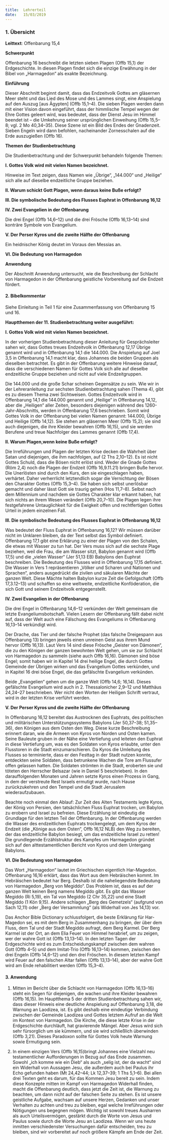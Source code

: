 ```yaml
---
title:  Lehrerteil
date:   15/03/2019
---
```


### 1. Übersicht

**Leittext**: Offenbarung 15,4

**Schwerpunkt**

Offenbarung 16 beschreibt die letzten sieben Plagen (Offb 15,1) der Erdgeschichte. In diesen Plagen findet sich die einzige Erwähnung in der Bibel von „Harmagedon“ als exakte Bezeichnung.

**Einführung**

Dieser Abschnitt beginnt damit, dass das Endzeitvolk Gottes am gläsernen Meer steht und das Lied des Mose und des Lammes singt, eine Anspielung auf den Auszug [aus Ägypten] (Offb 15,1–4). Die sieben Plagen werden dann mit einer Vision davon eingeführt, dass der himmlische Tempel wegen der Ehre Gottes geleert wird, was bedeutet, dass der Dienst Jesu im Himmel beendet ist – die Umkehrung seiner ursprünglichen Einweihung (Offb 15,5–8; vgl. 2 Mo 40,34–35). Diese Szene ist ein Bild des Endes der Gnadenzeit. Sieben Engeln wird dann befohlen, nacheinander Zornesschalen auf die Erde auszugießen (Offb 16).

**Themen der Studienbetrachtung**

Die Studienbetrachtung und der Schwerpunkt behandeln folgende Themen:

**I. Gottes Volk wird mit vielen Namen bezeichnet.**

Hinweise im Text zeigen, dass Namen wie „Übrige“, „144.000“ und „Heilige“ sich alle auf dieselbe endzeitliche Gruppe beziehen.

**II. Warum schickt Gott Plagen, wenn daraus keine Buße erfolgt?**

**III. Die symbolische Bedeutung des Flusses Euphrat in Offenbarung 16,12**

**IV. Zwei Evangelien in der Offenbarung**

Die drei Engel (Offb 14,6–12) und die drei Frösche (Offb 16,13–14) sind konträre Symbole von Evangelium.

**V. Der Perser Kyros und die zweite Hälfte der Offenbarung**

Ein heidnischer König deutet im Voraus den Messias an.

**VI. Die Bedeutung von Harmagedon**

**Anwendung**

Der Abschnitt Anwendung untersucht, wie die Beschreibung der Schlacht von Harmagedon in der Offenbarung geistliche Vorbereitung auf die Endzeit fördert.

#### 2. Bibelkommentar

Siehe Einleitung in Teil 1 für eine Zusammenfassung von Offenbarung 15 und 16.

**Hauptthemen der 11. Studienbetrachtung weiter ausgeführt:**

**I. Gottes Volk wird mit vielen Namen bezeichnet.**

In der vorherigen Studienbetrachtung dieser Anleitung für Gesprächsleiter sahen wir, dass Gottes treues Endzeitvolk in Offenbarung 12,17 Übrige genannt wird und in Offenbarung 14,1 die 144.000. Die Anspielung auf Joel 3,5 in Offenbarung 14,1 macht klar, dass Johannes die beiden Gruppen als dieselben betrachtet. Es gibt in der Offenbarung weitere Hinweise darauf, dass die verschiedenen Namen für Gottes Volk sich alle auf dieselbe endzeitliche Gruppe beziehen und nicht auf viele Endzeitgruppen.

Die 144.000 und die große Schar scheinen Gegensätze zu sein. Wie wir in der Lehreranleitung zur sechsten Studienbetrachtung sahen (Thema 4), gibt es zu diesem Thema zwei Sichtweisen. Gottes Endzeitvolk wird in Offenbarung 14,1 die 144.000 genannt und „Heilige“ in Offenbarung 14,12, aber die „Heiligen“ aller Zeiten, besonders diejenigen während des 1260-Jahr-Abschnitts, werden in Offenbarung 17,6 beschrieben. Somit wird Gottes Volk in der Offenbarung bei vielen Namen genannt: 144.000, Übrige und Heilige (Offb 14,12). Sie stehen am gläsernen Meer (Offb 15,2); sie sind auch diejenigen, die ihre Kleider bewahren (Offb 16,15), und sie werden Berufene und treue Nachfolger des Lammes genannt (Offb 17,4).

**II. Warum Plagen,wenn keine Buße erfolgt?**

Die Irreführungen und Plagen der letzten Krise decken die Wahrheit über Satan und diejenigen, die ihm nachfolgen, auf (2 Ths 2,10–12). Es ist nicht Gottes Schuld, dass die Bösen nicht erlöst sind. Weder die Gnade Gottes (Röm 2,4) noch die Plagen der Endzeit (Offb 16,9.11.21) bringen Buße hervor. Die Unerlösten sind durch den Kurs, den sie eingeschlagen haben, verhärtet. Daher verherrlicht letztendlich sogar die Vernichtung der Bösen den Charakter Gottes (Offb 15,3–4). Sie haben sich selbst unerlösbar gemacht und daher lässt Gott sie traurig gehen (Hos 11,7–8). Selbst nach dem Millennium und nachdem sie Gottes Charakter klar erkannt haben, hat sich nichts an ihrem Wesen verändert (Offb 20,7–10). Die Plagen legen ihre festgefahrene Untauglichkeit für die Ewigkeit offen und rechtfertigen Gottes Urteil in jedem einzelnen Fall.

**III. Die symbolische Bedeutung des Flusses Euphrat in Offenbarung 16,12**

Was bedeutet der Fluss Euphrat in Offenbarung 16,12? Wir müssen darüber nicht im Unklaren bleiben, da der Text selbst das Symbol definiert. Offenbarung 17,1 gibt eine Erklärung zu einer der Plagen von den Schalen, die etwas mit Wasser zu tun hat. Der Vers muss sich auf die sechste Plage beziehen, weil die Frau, die am Wasser sitzt, Babylon genannt wird (Offb 17,5) und die „vielen Wasser“ (Jer 51,13 EB) Babylons den Euphrat beschreiben.
Die Bedeutung des Flusses wird in Offenbarung 17,15 definiert. Die Wasser in Vers 1 repräsentieren „Völker und Scharen und Nationen und Sprachen“, anders ausgedrückt die zivilen und säkularen Mächte der ganzen Welt. Diese Mächte halten Babylon kurze Zeit die Gefolgschaft (Offb 17,3.12–13) und schaffen so eine weltweite, endzeitliche Konföderation, die sich Gott und seinem Endzeitvolk entgegenstellt.


**IV. Zwei Evangelien in der Offenbarung**

Die drei Engel in Offenbarung 14,6–12 verkünden der Welt gemeinsam die letzte Evangeliumsbotschaft. Vielen Lesern der Offenbarung fällt dabei nicht auf, dass der Welt auch eine Fälschung des Evangeliums in Offenbarung 16,13–14 verkündigt wird.

Der Drache, das Tier und der falsche Prophet (das falsche Dreigespann aus Offenbarung 13) bringen jeweils einen unreinen Geist aus ihrem Mund hervor (Offb 16,13). Laut Vers 14 sind diese Frösche „Geister von Dämonen“, die zu den Königen der ganzen bewohnten Welt gehen, um sie zur Schlacht von Harmagedon zu sammeln (siehe auch Offb 16,16). Dämonen sind böse Engel; somit haben wir in Kapitel 14 drei heilige Engel, die durch Gottes Gemeinde der Übrigen wirken und das Evangelium Gottes verkünden, und in Kapitel 16 drei böse Engel, die das gefälschte Evangelium verkünden.

Beide „Evangelien“ gehen um die ganze Welt (Offb 14,6; 16,14). Dieses gefälschte Evangelium wird auch in 2. Thessalonicher 2,9–12 und Matthäus 24,24–27 beschrieben. Wer nicht den Worten der Heiligen Schrift vertraut, wird in der letzten Krise verführt werden.

**V. Der Perser Kyros und die zweite Hälfte der Offenbarung**

In Offenbarung 16,12 bereitet das Austrocknen des Euphrats, des politischen und militärischen Unterstützungssystems Babylons (Jer 50,37–38; 51,35–36), den Königen aus dem Osten den Weg. Diese kurze Beschreibung erinnert daran, wie die Armeen von Kyros von Norden und Osten kamen. Seine Bauleute gruben in der Nähe eine Vertiefung und leiteten den Euphrat in diese Vertiefung um, was es den Soldaten von Kyros erlaubte, unter den Flusstoren in die Stadt einzumarschieren. Da Kyros die Umleitung des Flusses so terminierte, dass er den Festtag in der Stadt nutzen konnte, entdeckten seine Soldaten, dass betrunkene Wachen die Tore am Flussufer offen gelassen hatten. Die Soldaten strömten in die Stadt, eroberten sie und töteten den Herrscher Belsazar (wie in Daniel 5 beschrieben). In den darauffolgenden Monaten und Jahren setzte Kyros einen Prozess in Gang, in dem der verstreute Rest Israels ermutigt wurde, nach Hause zurückzukehren und den Tempel und die Stadt Jerusalem wiederaufzubauen.

Beachte noch einmal den Ablauf: Zur Zeit des Alten Testaments legte Kyros, der König von Persien, den tatsächlichen Fluss Euphrat trocken, um Babylon zu erobern und Israel zu befreien. Diese Erzählung ist eindeutig die Grundlage für den letzten Teil der Offenbarung. In der Offenbarung werden die Wasser des endzeitlichen Euphrats trockengelegt, um dem Kyros der Endzeit (die „Könige aus dem Osten“, Offb 16,12 NLB) den Weg zu bereiten, der das endzeitliche Babylon besiegt, um das endzeitliche Israel zu retten! Die grundlegende Erzählstruktur des Kampfes um Harmagedon gründet sich auf den alttestamentlichen Bericht von Kyros und dem Untergang Babylons.

**VI. Die Bedeutung von Harmagedon**

Das Wort „Harmagedon“ lautet im Griechischen eigentlich Har-Magedon. Offenbarung 16,16 erklärt, dass das Wort aus dem Hebräischen kommt. Im Hebräischen bedeutet har Berg. Deshalb ist die naheliegendste Bedeutung von Harmagedon „Berg von Megiddo“. Das Problem ist, dass es auf der ganzen Welt keinen Berg namens Megiddo gibt. Es gibt das Wasser Megiddo (Ri 5,19), ein Tal von Megiddo (2 Chr 35,22) und eine Stadt Megiddo (1 Kön 9,15). Andere schlagen „Berg des Gemetzels“ (aufgrund von Sach 12,11) oder „Berg der Versammlung“ (als Widerhall von Jes 14,13) vor.

Das Anchor Bible Dictionary schlussfolgert, die beste Erklärung für Har-Magedon sei, es mit dem Berg in Zusammenhang zu bringen, der über dem Fluss, dem Tal und der Stadt Megiddo aufragt, dem Berg Karmel. Der Berg Karmel ist der Ort, an dem Elia Feuer von Himmel herabrief, um zu zeigen, wer der wahre Gott ist (Offb 13,13–14). In den letzten Tagen der Erdgeschichte wird es zum Entscheidungskampf zwischen dem wahren Gott (Offb 4–5) und dem Imitat-Trio (Offb 16,13–14) kommen, zwischen den drei Engeln (Offb 14,6–12) und den drei Fröschen. In diesem letzten Kampf wird Feuer auf den falschen Altar fallen (Offb 13,13–14), aber der wahre Gott wird am Ende rehabilitiert werden (Offb 15,3–4).


#### 3. Anwendung

1. Mitten im Bericht über die Schlacht von Harmagedon (Offb 16,13–16) steht ein Segen für diejenigen, die wachen und ihre Kleider bewahren (Offb 16,15). Im Hauptthema 5 der dritten Studienbetrachtung sahen wir, dass dieser Hinweis eine deutliche Anspielung auf Offenbarung 3,18, die Warnung an Laodizea, ist. Es gibt deshalb eine eindeutige Verbindung zwischen der Gemeinde Laodizea und Gottes letztem Aufruf an die Welt im Kontext von Harmagedon. Die Kirche, die diese letzte Krise in der Erdgeschichte durchläuft, hat gravierende Mängel. Aber Jesus wird sich sehr fürsorglich um sie kümmern, und sie wird schließlich überwinden (Offb 3,21). Dieses Paradoxon sollte für Gottes Volk heute Warnung sowie Ermutigung sein.

2. In einem einzigen Vers (Offb 16,15)bringt Johannes eine Vielzahl neu testamentlicher Aufforderungen in Bezug auf das Ende zusammen. Sowohl „ich komme wie ein Dieb“ als auch „selig ist, der da wacht“ sind ein Widerhall von Aussagen Jesu, die außerdem auch bei Paulus ihr Echo gefunden haben (Mt 24,42–44; Lk 12,37–39; 1 Ths 5,1–6). Bei allen drei Texten geht es darum, für das Kommen Jesu bereit zu sein. Indem diese Konzepte mitten im Kampf von Harmagedon Widerhall finden, macht die Offenbarung deutlich, dass jetzt die Zeit ist, die Warnung zu beachten, um dann nicht auf der falschen Seite zu stehen. Es ist unsere geistliche Aufgabe, wachsam auf unsere Herzen, Gedanken und unser Verhalten zu achten und treu zu bleiben, egal welche Irreführungen oder Nötigungen uns begegnen mögen. Wichtig ist sowohl treues Ausharren als auch Urteilsvermögen, gestärkt durch die Worte von Jesus und Paulus sowie durch die Worte Jesu an Laodizea. Wenn wir uns heute inmitten verschiedenster Versuchungen dafür entscheiden, treu zu bleiben, sind wir vorbereitet auf noch größere Kämpfe am Ende der Zeit.
